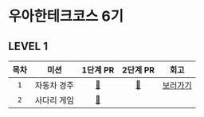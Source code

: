 # 우아한테크코스 6기

## LEVEL 1

| 목차 |    미션     |                          1단계 PR                           |                           2단계 PR                           |                                                                                                                 회고                                                                                                                  |
| :--: | :---------: | :---------------------------------------------------------: | :----------------------------------------------------------: | :-----------------------------------------------------------------------------------------------------------------------------------------------------------------------------------------------------------------------------------: |
| `1`  | 자동차 경주 | [🩵](https://github.com/woowacourse/java-racingcar/pull/665) | [💙](https://github.com/woowacourse/java-racingcar/pull/736) | [보러가기](https://velog.io/@minjoo522/%EC%9A%B0%EC%95%84%ED%95%9C%ED%85%8C%ED%81%AC%EC%BD%94%EC%8A%A4-6%EA%B8%B0-%EB%B0%B1%EC%97%94%EB%93%9C-%EB%A0%88%EB%B2%A8-1-%EC%9E%90%EB%8F%99%EC%B0%A8-%EA%B2%BD%EC%A3%BC-%ED%9A%8C%EA%B3%A0) |
| `2`  | 사다리 게임 |  [🩵](https://github.com/woowacourse/java-ladder/pull/268)   |                                                              |                                                                                                                                                                                                                                       |
